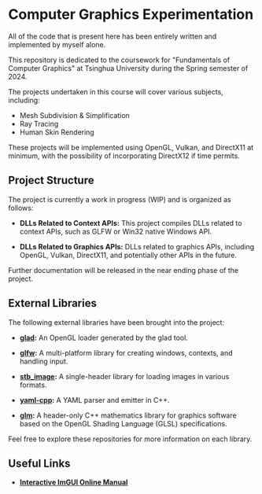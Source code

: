 # Computer Graphics Experimentation

All of the code that is present here has been entirely written and implemented by myself alone.

This repository is dedicated to the coursework for "Fundamentals of Computer Graphics" at Tsinghua University during the Spring semester of 2024.

The projects undertaken in this course will cover various subjects, including:

- Mesh Subdivision & Simplification
- Ray Tracing
- Human Skin Rendering

These projects will be implemented using OpenGL, Vulkan, and DirectX11 at minimum, with the possibility of incorporating DirectX12 if time permits.

## Project Structure

The project is currently a work in progress (WIP) and is organized as follows:

- **DLLs Related to Context APIs:** This project compiles DLLs related to context APIs, such as GLFW or Win32 native Windows API.

- **DLLs Related to Graphics APIs:** DLLs related to graphics APIs, including OpenGL, Vulkan, DirectX11, and potentially other APIs in the future.

Further documentation will be released in the near ending phase of the project.

## External Libraries

The following external libraries have been brought into the project:

- **[glad](https://github.com/Dav1dde/glad):** An OpenGL loader generated by the glad tool.

- **[glfw](https://github.com/glfw/glfw):** A multi-platform library for creating windows, contexts, and handling input.

- **[stb_image](https://github.com/nothings/stb):** A single-header library for loading images in various formats.

- **[yaml-cpp](https://github.com/jbeder/yaml-cpp):** A YAML parser and emitter in C++.

- **[glm](https://github.com/g-truc/glm):** A header-only C++ mathematics library for graphics software based on the OpenGL Shading Language (GLSL) specifications.

Feel free to explore these repositories for more information on each library.

## Useful Links

- **[Interactive ImGUI Online Manual](https://pthom.github.io/imgui_manual_online/manual/imgui_manual.html)**